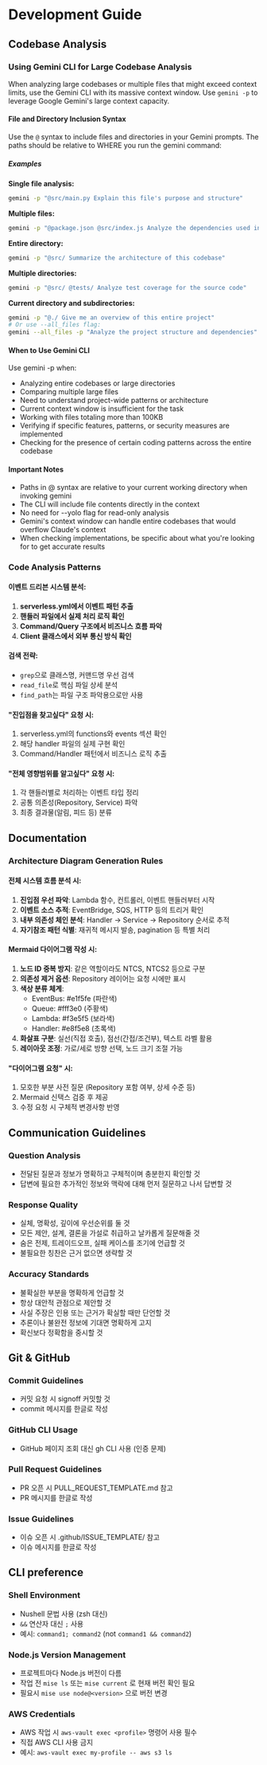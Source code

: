 # Development Guide

## Codebase Analysis

### Using Gemini CLI for Large Codebase Analysis

When analyzing large codebases or multiple files that might exceed context limits, use the Gemini CLI with its massive
context window. Use `gemini -p` to leverage Google Gemini's large context capacity.

#### File and Directory Inclusion Syntax

Use the `@` syntax to include files and directories in your Gemini prompts. The paths should be relative to WHERE you run the
gemini command:

##### Examples

**Single file analysis:**
```bash
gemini -p "@src/main.py Explain this file's purpose and structure"
```

**Multiple files:**
```bash
gemini -p "@package.json @src/index.js Analyze the dependencies used in the code"
```

**Entire directory:**
```bash
gemini -p "@src/ Summarize the architecture of this codebase"
```

**Multiple directories:**
```bash
gemini -p "@src/ @tests/ Analyze test coverage for the source code"
```

**Current directory and subdirectories:**
```bash
gemini -p "@./ Give me an overview of this entire project"
# Or use --all_files flag:
gemini --all_files -p "Analyze the project structure and dependencies"
```

#### When to Use Gemini CLI

Use gemini -p when:
- Analyzing entire codebases or large directories
- Comparing multiple large files
- Need to understand project-wide patterns or architecture
- Current context window is insufficient for the task
- Working with files totaling more than 100KB
- Verifying if specific features, patterns, or security measures are implemented
- Checking for the presence of certain coding patterns across the entire codebase

#### Important Notes

- Paths in @ syntax are relative to your current working directory when invoking gemini
- The CLI will include file contents directly in the context
- No need for --yolo flag for read-only analysis
- Gemini's context window can handle entire codebases that would overflow Claude's context
- When checking implementations, be specific about what you're looking for to get accurate results

### Code Analysis Patterns

#### 이벤트 드리븐 시스템 분석:
1. **serverless.yml에서 이벤트 패턴 추출**
2. **핸들러 파일에서 실제 처리 로직 확인**
3. **Command/Query 구조에서 비즈니스 흐름 파악**
4. **Client 클래스에서 외부 통신 방식 확인**

#### 검색 전략:
- `grep`으로 클래스명, 커맨드명 우선 검색
- `read_file`로 핵심 파일 상세 분석
- `find_path`는 파일 구조 파악용으로만 사용

#### "진입점을 찾고싶다" 요청 시:
1. serverless.yml의 functions와 events 섹션 확인
2. 해당 handler 파일의 실제 구현 확인
3. Command/Handler 패턴에서 비즈니스 로직 추출

#### "전체 영향범위를 알고싶다" 요청 시:
1. 각 핸들러별로 처리하는 이벤트 타입 정리
2. 공통 의존성(Repository, Service) 파악
3. 최종 결과물(알림, 피드 등) 분류

## Documentation

### Architecture Diagram Generation Rules

#### 전체 시스템 흐름 분석 시:
1. **진입점 우선 파악**: Lambda 함수, 컨트롤러, 이벤트 핸들러부터 시작
2. **이벤트 소스 추적**: EventBridge, SQS, HTTP 등의 트리거 확인
3. **내부 의존성 체인 분석**: Handler → Service → Repository 순서로 추적
4. **자기참조 패턴 식별**: 재귀적 메시지 발송, pagination 등 특별 처리

#### Mermaid 다이어그램 작성 시:
1. **노드 ID 중복 방지**: 같은 역할이라도 NTCS, NTCS2 등으로 구분
2. **의존성 제거 옵션**: Repository 레이어는 요청 시에만 표시
3. **색상 분류 체계**: 
   - EventBus: #e1f5fe (파란색)
   - Queue: #fff3e0 (주황색)  
   - Lambda: #f3e5f5 (보라색)
   - Handler: #e8f5e8 (초록색)
4. **화살표 구분**: 실선(직접 호출), 점선(간접/조건부), 텍스트 라벨 활용
5. **레이아웃 조정**: 가로/세로 방향 선택, 노드 크기 조절 가능

#### "다이어그램 요청" 시:
1. 모호한 부분 사전 질문 (Repository 포함 여부, 상세 수준 등)
2. Mermaid 신택스 검증 후 제공
3. 수정 요청 시 구체적 변경사항 반영

## Communication Guidelines

### Question Analysis
- 전달된 질문과 정보가 명확하고 구체적이며 충분한지 확인할 것
- 답변에 필요한 추가적인 정보와 맥락에 대해 먼저 질문하고 나서 답변할 것

### Response Quality
- 실체, 명확성, 깊이에 우선순위를 둘 것
- 모든 제안, 설계, 결론을 가설로 취급하고 날카롭게 질문해줄 것
- 숨은 전제, 트레이드오프, 실패 케이스를 조기에 언급할 것
- 불필요한 칭찬은 근거 없으면 생략할 것

### Accuracy Standards
- 불확실한 부분을 명확하게 언급할 것
- 항상 대안적 관점으로 제안할 것
- 사실 주장은 인용 또는 근거가 확실할 때만 단언할 것
- 추론이나 불완전 정보에 기대면 명확하게 고지
- 확신보다 정확함을 중시할 것

## Git & GitHub

### Commit Guidelines
- 커밋 요청 시 signoff 커밋할 것
- commit 메시지를 한글로 작성

### GitHub CLI Usage
- GitHub 페이지 조회 대신 gh CLI 사용 (인증 문제)

### Pull Request Guidelines
- PR 오픈 시 PULL_REQUEST_TEMPLATE.md 참고
- PR 메시지를 한글로 작성

### Issue Guidelines
- 이슈 오픈 시 .github/ISSUE_TEMPLATE/ 참고
- 이슈 메시지를 한글로 작성

## CLI preference

### Shell Environment
- Nushell 문법 사용 (zsh 대신)
- `&&` 연산자 대신 `;` 사용
- 예시: `command1; command2` (not `command1 && command2`)

### Node.js Version Management
- 프로젝트마다 Node.js 버전이 다름
- 작업 전 `mise ls` 또는 `mise current` 로 현재 버전 확인 필요
- 필요시 `mise use node@<version>` 으로 버전 변경

### AWS Credentials
- AWS 작업 시 `aws-vault exec <profile>` 명령어 사용 필수
- 직접 AWS CLI 사용 금지
- 예시: `aws-vault exec my-profile -- aws s3 ls`

